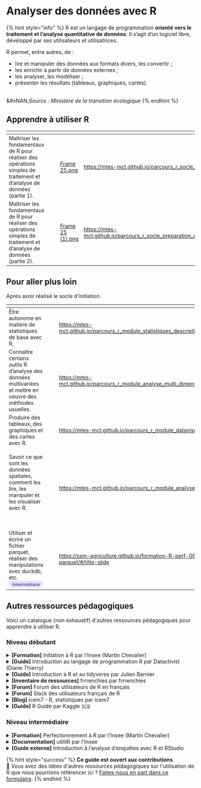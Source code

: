 # Analyser des données avec R

{% hint style="info" %}
R est un langage de programmation **orienté vers le traitement et l’analyse quantitative de données**. Il s’agit d’un logiciel libre, développé par ses utilisateurs et utilisatrices.

R permet, entre autres, de :

* lire et manipuler des données aux formats divers, les convertir ;
* les enrichir à partir de données externes ;
* les analyser, les modéliser ;
* présenter les résultats (tableaux, graphiques, cartes).

\
&#xNAN;_&#x53;ource : Ministère de la transition écologique_&#x20;
{% endhint %}

## Apprendre à utiliser R

<table data-card-size="large" data-view="cards"><thead><tr><th></th><th></th><th></th><th data-hidden data-card-cover data-type="files"></th><th data-hidden data-card-target data-type="content-ref"></th></tr></thead><tbody><tr><td>Maîtriser les fondamentaux de R pour réaliser des opérations simples de traitement et d’analyse de données (partie 1).</td><td><img src="../../../.gitbook/assets/Tag - Item (1).png" alt="" data-size="line"></td><td></td><td><a href="../../../.gitbook/assets/Frame 25.png">Frame 25.png</a></td><td><a href="https://mtes-mct.github.io/parcours_r_socle_introduction/">https://mtes-mct.github.io/parcours_r_socle_introduction/</a></td></tr><tr><td>Maîtriser les fondamentaux de R pour réaliser des opérations simples de traitement et d’analyse de données (partie 2).</td><td><img src="../../../.gitbook/assets/Tag - Item (2).png" alt="" data-size="line"></td><td></td><td><a href="../../../.gitbook/assets/Frame 25 (1).png">Frame 25 (1).png</a></td><td><a href="https://mtes-mct.github.io/parcours_r_socle_preparation_des_donnees/">https://mtes-mct.github.io/parcours_r_socle_preparation_des_donnees/</a></td></tr></tbody></table>

## Pour aller plus loin

Après avoir réalisé le socle d'initiation.

<table data-card-size="large" data-view="cards"><thead><tr><th></th><th></th><th></th><th data-hidden data-card-target data-type="content-ref"></th><th data-hidden data-card-cover data-type="files"></th></tr></thead><tbody><tr><td>Être autonome en matière de statistiques de base avec R.</td><td><img src="../../../.gitbook/assets/🎨 📁 Contenant technique (3).png" alt="" data-size="line"></td><td></td><td><a href="https://mtes-mct.github.io/parcours_r_module_statistiques_descriptives/">https://mtes-mct.github.io/parcours_r_module_statistiques_descriptives/</a></td><td><a href="../../../.gitbook/assets/Frame 25 (2) (1).png">Frame 25 (2) (1).png</a></td></tr><tr><td>Connaître certains outils R d’analyse des données multivariées et mettre en oeuvre des méthodes usuelles.</td><td><img src="../../../.gitbook/assets/🎨 📁 Contenant technique (4).png" alt="" data-size="line"></td><td></td><td><a href="https://mtes-mct.github.io/parcours_r_module_analyse_multi_dimensionnelles/">https://mtes-mct.github.io/parcours_r_module_analyse_multi_dimensionnelles/</a></td><td><a href="../../../.gitbook/assets/Frame 25 (3).png">Frame 25 (3).png</a></td></tr><tr><td>Produire des tableaux, des graphiques et des cartes avec R.</td><td><img src="../../../.gitbook/assets/🎨 📁 Contenant technique (5).png" alt="" data-size="line"></td><td></td><td><a href="https://mtes-mct.github.io/parcours_r_module_datavisualisation/">https://mtes-mct.github.io/parcours_r_module_datavisualisation/</a></td><td><a href="../../../.gitbook/assets/Frame 25 (4) (1).png">Frame 25 (4) (1).png</a></td></tr><tr><td><p>Savoir ce que sont les données spatiales, comment les lire, les manipuler et les visualiser avec R.</p><p><img src="../../../.gitbook/assets/🎨 📁 Contenant technique (1).png" alt="" data-size="line"></p></td><td></td><td></td><td><a href="https://mtes-mct.github.io/parcours_r_module_analyse_spatiale/">https://mtes-mct.github.io/parcours_r_module_analyse_spatiale/</a></td><td><a href="../../../.gitbook/assets/Frame 25 (5).png">Frame 25 (5).png</a></td></tr><tr><td>Utiliser et écrire un fichier parquet, réaliser des manipulations avec duckdb, etc.  <img src="../../../.gitbook/assets/image (18).png" alt="" data-size="line"></td><td></td><td></td><td><a href="https://ssm-agriculture.github.io/formation-R-perf-06-parquet/#/title-slide">https://ssm-agriculture.github.io/formation-R-perf-06-parquet/#/title-slide</a></td><td><a href="../../../.gitbook/assets/Frame 2557 (2).jpg">Frame 2557 (2).jpg</a></td></tr></tbody></table>

## Autres ressources pédagogiques

Voici un catalogue (non exhaustif) d'autres ressources pédagogiques pour apprendre à utiliser R.

### Niveau débutant

<details>

<summary><strong>[Formation]</strong> Initiation à R par l'Insee (Martin Chevalier) </summary>

[**Accéder à la formation**](https://teaching.slmc.fr/r/)

**Programme** :&#x20;

1. Prise en main du logiciel

* Découverte de l’interface
* Charger et explorer des données
* Importer des données à l’aide de packages

2. Manipuler les éléments fondamentaux du langage

* Les vecteurs
* Les matrices
* Les listes

3. Travailler avec des données statistiques

* Manipuler les data.frame
* Calculer des statistiques descriptives

</details>

<details>

<summary><strong>[Guide]</strong> Introduction au langage de programmation R par Datactivist (Diane Thierry) </summary>

[**Accéder au guide**](https://dianethy.github.io/cours_R/Introduction_R.html)

**Programme** :&#x20;

* Importer les données
* Nettoyer les données
* Transformer les données
* Visualiser les données
* Communiquer

</details>

<details>

<summary><strong>[Guide]</strong> Introduction à R et au tidyverse par Julien Barnier </summary>

[**Accéder au guide**](https://juba.github.io/tidyverse/)

**Programme** :&#x20;

* Une introduction à R, qui présente les bases du langage R et de l’interface RStudio
* Une introduction au tidyverse, qui présente cet ensemble d’extensions pour la visualisation, la manipulation des données et l’export de résultats
* Une partie Aller plus loin qui présente comment créer ses propres fonctions et introduit des notions de programmation plus avancées

</details>

<details>

<summary><strong>[Inventaire de ressources]</strong> frrrenchies par frrrenchies </summary>

[**Accéder à frrrenchies**](https://github.com/frrrenchies/frrrenchies)

**Description** : Répertoire collaboratif des packages R qui permettent de travailler avec des données concernant la France et des ressources pédagogiques ou d’entraide francophones.

</details>

<details>

<summary><strong>[Forum]</strong> Forum des utilisateurs de R en français </summary>

[<mark style="color:purple;">**Accéder au forum**</mark>](https://forums.cirad.fr/logiciel-R/)&#x20;

**Description** :&#x20;

Forum francophone d'échange autour du logiciel de calcul statistique R

</details>

<details>

<summary><strong>[Forum]</strong> Slack des utilisateurs français de R </summary>

[**Accéder au slack**](https://r-grrr.slack.com/)

</details>

<details>

<summary><strong>[Blog]</strong> icem7 - R, statistiques par icem7 </summary>

[**Accéder au blog**](https://www.icem7.fr/blog-r-statistiques/)

**Description** : Exemples concrets et pédagogiques d’utilisation de R présentés dans des articles de blog

</details>

<details>

<summary><strong>[Guide]</strong> R Guide par Kaggle 🇬🇧</summary>

[**Accéder au guide**](https://www.kaggle.com/learn-guide/r)

**Description** : Ressources en anglais pour apprendre à utiliser le langage R, rédigées par la communauté de Kaggle

</details>

### Niveau intermédiaire

<details>

<summary><strong>[Formation]</strong> Perfectionnement à R par l'Insee (Martin Chevalier) </summary>

[**Accéder à la formation**](https://teaching.slmc.fr/perf/index.html)

**Programme** :&#x20;

* Savoir utiliser les fonctions \*apply(), do.call() et Reduce()
* Travailler efficacement sur des données avec base R
* Travailler efficacement sur des données avec dplyr
* Travailler efficacement sur des données avec data.table
* Réaliser des graphiques avec R

</details>

<details>

<summary><strong>[Documentation]</strong> utilitR par l'Insee </summary>

[**Accéder à utilitR**](https://utilitr.org/)

**Description** :&#x20;

Documentation qui aide à réaliser des traitements statistiques usuels avec R et à produire des sorties (graphiques, cartes, documents).

Présente succinctement les outils les plus adaptés aux différentes tâches, et oriente vers les ressources pertinentes :

* Mener un projet statistique avec R
* Importer des données avec R
* Choisir son paradigme d’analyse de données avec R
* Manipuler des données avec R
* Produire des sorties avec R
* Bonnes pratiques

</details>

<details>

<summary><strong>[Guide externe]</strong> Introduction à l’analyse d’enquêtes avec R et RStudio </summary>

[**Accéder au guide**](https://larmarange.github.io/analyse-R/)

**Auteurs** : Julien Barnier, Julien Biaudet, François Briatte, Milan Bouchet-Valat, Ewen Gallic, Frédérique Giraud, Joël Gombin, Mayeul Kauffmann, Christophe Lalanne, Joseph Larmarange, Nicolas Robette

**Description** :&#x20;

Présente comment réaliser des analyses statistiques et diverses opérations courantes avec R.

Manipuler

* Prise en main
* Manipulation de données
* Exporter

Analyser

* Statistiques introductives
* Statistiques intermédiaires
* Statistiques avancées

Approfondir

* Graphiques
* Programmation
* Divers

</details>

{% hint style="success" %}
**Ce guide est ouvert aux contributions**.\
💌 Vous avez des idées d'autres ressources pédagogiques sur l'utilisation de R que nous pourrions référencer ici ? [Faites-nous en part dans ce formulaire](https://tally.so/r/wgZz4l).&#x20;
{% endhint %}
